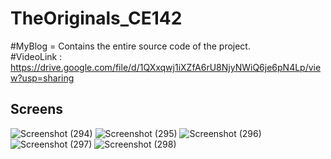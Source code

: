 # TheOriginals_CE142

#MyBlog = Contains the entire source code of the project. <br>
#VideoLink : https://drive.google.com/file/d/1QXxqwj1iXZfA6rU8NjyNWiQ6je6pN4Lp/view?usp=sharing

## Screens

![Screenshot (294)](https://user-images.githubusercontent.com/55467927/105940552-9910e100-6081-11eb-9c04-cac72922f7ad.png)
![Screenshot (295)](https://user-images.githubusercontent.com/55467927/105940556-9c0bd180-6081-11eb-9ca9-3965131488a3.png)
![Screenshot (296)](https://user-images.githubusercontent.com/55467927/105940560-9e6e2b80-6081-11eb-81ff-dba3958f09d0.png)
![Screenshot (297)](https://user-images.githubusercontent.com/55467927/105940565-a0d08580-6081-11eb-8409-05ba22c215f3.png)
![Screenshot (298)](https://user-images.githubusercontent.com/55467927/105940569-a29a4900-6081-11eb-9c86-661f11e0d7a6.png)
